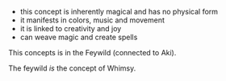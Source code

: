 
- this concept is inherently magical and has no physical form
- it manifests in colors, music and movement
- it is linked to creativity and joy
-  can weave magic and create spells

This concepts is in the Feywild (connected to Aki).

The feywild *is* the concept of Whimsy. 